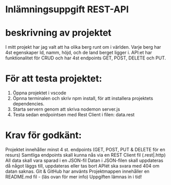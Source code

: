 # Inlämningsuppgift REST-API

# beskrivning av projektet

I mitt projekt har jag valt att ha olika berg runt om i världen. Varje berg har 4st egenskaper Id, namm, höjd, och de land berget ligger i. API:et har funktionalitet för CRUD och har 4st endpoints GET, POST, DELETE och PUT.

# För att testa projektet:

1. Öppna projektet i vscode
2. Öpnna terminalen och skriv npm install, för att installera projektets dependencies.
3. Starta servern genom att skriva nodemon server.js
4. Testa sedan endpointsen med Rest Client i filen: data.rest

# Krav för godkänt:

Projektet innehåller minst 4 st. endpoints (GET, POST, PUT & DELETE för en resurs)
Samtliga endpoints skall kunna nås via en REST Client fil (.rest|.http)
All data skall vara sparad i en JSON-fil
Datan i JSON-filen skall uppdateras då något läggs till, uppdateras eller tas bort
APIét ska svara med 404 om datan saknas.
Git & GitHub har använts
Projektmappen innehåller en README.md fil - (läs ovan för mer info)
Uppgiften lämnas in i tid!
